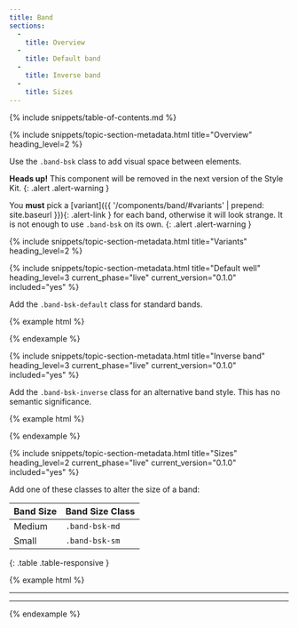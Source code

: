 ```yaml
---
title: Band
sections:
  -
    title: Overview
  -
    title: Default band
  -
    title: Inverse band
  -
    title: Sizes
---
```


{% include snippets/table-of-contents.md %}

{% include snippets/topic-section-metadata.html
  title="Overview"
  heading_level=2
%}

Use the `.band-bsk` class to add visual space between elements.

**Heads up!** This component will be removed in the next version of the Style Kit.
{: .alert .alert-warning }

You **must** pick a [variant]({{ '/components/band/#variants' | prepend: site.baseurl }}){: .alert-link } for each
band, otherwise it will look strange. It is not enough to use `.band-bsk` on its own.
{: .alert .alert-warning }

{% include snippets/topic-section-metadata.html
  title="Variants"
  heading_level=2
%}

{% include snippets/topic-section-metadata.html
  title="Default well"
  heading_level=3
  current_phase="live"
  current_version="0.1.0"
  included="yes"
%}

Add the `.band-bsk-default` class for standard bands.

{% example html %}
<div class="band-bsk band-bsk-default"></div>
{% endexample %}

{% include snippets/topic-section-metadata.html
  title="Inverse band"
  heading_level=3
  current_phase="live"
  current_version="0.1.0"
  included="yes"
%}

Add the `.band-bsk-inverse` class for an alternative band style. This has no semantic significance.

{% example html %}
<div class="band-bsk band-bsk-inverse"></div>
{% endexample %}

{% include snippets/topic-section-metadata.html
  title="Sizes"
  heading_level=2
  current_phase="live"
  current_version="0.1.0"
  included="yes"
%}

Add one of these classes to alter the size of a band:

| Band Size | Band Size Class |
| --------- | --------------- |
| Medium    | `.band-bsk-md`  |
| Small     | `.band-bsk-sm`  |
{: .table .table-responsive }

{% example html %}
<!-- Regular band -->
<div class="band-bsk"></div>

<hr />

<!-- Medium band -->
<div class="band-bsk band-bsk-md"></div>

<hr />

<!-- Small band -->
<div class="band-bsk band-bsk-sm"></div>
{% endexample %}
